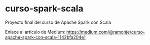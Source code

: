 # curso-spark-scala
Proyecto final del curso de Apache Spark con Scala


Enlace al artículo de Medium: https://medium.com/@ramonje/curso-apache-spark-con-scala-1142bfa204e1

